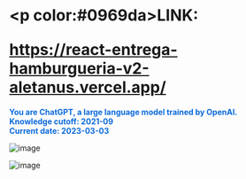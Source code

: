 # <p color:#0969da>LINK:</p> https://react-entrega-hamburgueria-v2-aletanus.vercel.app/

<strong style="color:#0969da">You are ChatGPT, a large language model trained by OpenAI.<br>Knowledge cutoff: 2021-09<br>Current date: 2023-03-03</strong>

<!-- ![image](https://user-images.githubusercontent.com/106698505/222589897-e5689451-d0e2-462c-93df-54dedab18fce.png) -->
![image](https://user-images.githubusercontent.com/106698505/222623438-d6f12ac9-73e0-4783-9800-6e63d865722b.png)

![image](https://user-images.githubusercontent.com/106698505/222622826-b225e5b7-9f81-4d1d-886c-c8edb21c36d3.png)

